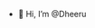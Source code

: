 - 👋 Hi, I’m @Dheeru
<!---
Dheeru454/Dheeru454 is a ✨ special ✨ repository because its `README.md` (this file) appears on your GitHub profile.
You can click the Preview link to take a look at your changes.
--->
